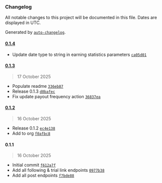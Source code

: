 ### Changelog

All notable changes to this project will be documented in this file. Dates are displayed in UTC.

Generated by [`auto-changelog`](https://github.com/CookPete/auto-changelog).

#### [0.1.4](https://github.com/onlyfansapi/n8n-nodes-onlyfansapi/compare/0.1.3...0.1.4)

- Update date type to string in earning statistics parameters [`ca05d01`](https://github.com/onlyfansapi/n8n-nodes-onlyfansapi/commit/ca05d01768fb2756367c1c60c1229c5a4e8251d2)

#### [0.1.3](https://github.com/onlyfansapi/n8n-nodes-onlyfansapi/compare/0.1.2...0.1.3)

> 17 October 2025

- Populate readme [`336eb87`](https://github.com/onlyfansapi/n8n-nodes-onlyfansapi/commit/336eb8755611768e1ab0dfc3c37c7c5956f83670)
- Release 0.1.3 [`d0bafec`](https://github.com/onlyfansapi/n8n-nodes-onlyfansapi/commit/d0bafec5c6a461bbca4000f4d04703dab3adacdd)
- Fix update payout frequency action [`36837ea`](https://github.com/onlyfansapi/n8n-nodes-onlyfansapi/commit/36837eaa832c865990816106dd8b38688688d64c)

#### [0.1.2](https://github.com/onlyfansapi/n8n-nodes-onlyfansapi/compare/0.1.1...0.1.2)

> 16 October 2025

- Release 0.1.2 [`ec4e138`](https://github.com/onlyfansapi/n8n-nodes-onlyfansapi/commit/ec4e138d41fdc78e677e34d07cc7b7a00f277705)
- Add to org [`f0afbc8`](https://github.com/onlyfansapi/n8n-nodes-onlyfansapi/commit/f0afbc8a127ab3b0a91a64aa12b20cf9c0368121)

#### 0.1.1

> 16 October 2025

- Initial commit [`f612a7f`](https://github.com/onlyfansapi/n8n-nodes-onlyfansapi/commit/f612a7f5c2ab2e4486d1511c3cd8b9d862451089)
- Add all following & trial link endpoints [`0977b38`](https://github.com/onlyfansapi/n8n-nodes-onlyfansapi/commit/0977b3896f7430b4029eb57d346ec3fb0d6ec2c4)
- Add all post endpoints [`f7bde88`](https://github.com/onlyfansapi/n8n-nodes-onlyfansapi/commit/f7bde884eae4b36c14b07c4db29cb94aedb13a29)
